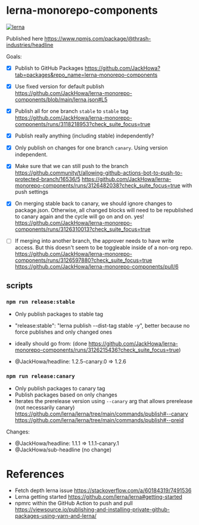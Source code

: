 # lerna-monorepo-components

[![lerna](https://img.shields.io/badge/maintained%20with-lerna-cc00ff.svg)](https://lerna.js.org/)

Published here https://www.npmjs.com/package/@thrash-industries/headline 

Goals: 

- [x] Publish to GitHub Packages https://github.com/JackHowa?tab=packages&repo_name=lerna-monorepo-components
- [x] Use fixed version for default publish https://github.com/JackHowa/lerna-monorepo-components/blob/main/lerna.json#L5
- [x] Publish all for one branch `stable` to `stable` tag https://github.com/JackHowa/lerna-monorepo-components/runs/3118218953?check_suite_focus=true
- [x] Publish really anything (including stable) independently?
- [x] Only publish on changes for one branch `canary`. Using version independent. 
- [x] Make sure that we can still push to the branch https://github.community/t/allowing-github-actions-bot-to-push-to-protected-branch/16536/5 https://github.com/JackHowa/lerna-monorepo-components/runs/3126482038?check_suite_focus=true with push settings
- [x] On merging stable back to canary, we should ignore changes to package.json. Otherwise, all changed blocks will need to be republished to canary again and the cycle will go on and on. yes! https://github.com/JackHowa/lerna-monorepo-components/runs/3126310013?check_suite_focus=true
- [ ] If merging into another branch, the approver needs to have write access. But this doesn't seem to be toggleable inside of a non-org repo. https://github.com/JackHowa/lerna-monorepo-components/runs/3126597880?check_suite_focus=true https://github.com/JackHowa/lerna-monorepo-components/pull/6


## scripts 



### `npm run release:stable`

- Only publish packages to stable tag
- "release:stable": "lerna publish --dist-tag stable -y", better because no force publishes and only changed ones 
- ideally should go from: (done https://github.com/JackHowa/lerna-monorepo-components/runs/3126215436?check_suite_focus=true)

 - @JackHowa/headline: 1.2.5-canary.0 => 1.2.6

### `npm run release:canary`

- Only publish packages to canary tag
- Publish packages based on only changes
- Iterates the prerelease version using `--canary` arg that allows prerelease (not necessarily canary) https://github.com/lerna/lerna/tree/main/commands/publish#--canary https://github.com/lerna/lerna/tree/main/commands/publish#--preid

Changes:
 - @JackHowa/headline: 1.1.1 => 1.1.1-canary.1
 - @JackHowa/sub-headline (no change)



# References 

- Fetch depth lerna issue https://stackoverflow.com/a/60184319/7491536
- Lerna getting started https://github.com/lerna/lerna#getting-started
- npmrc within the GitHub Action to push and pull https://viewsource.io/publishing-and-installing-private-github-packages-using-yarn-and-lerna/